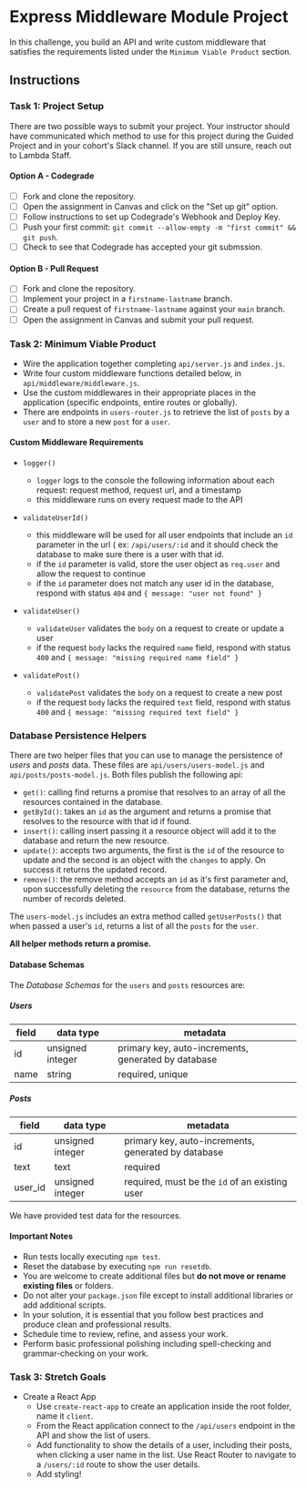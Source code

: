 # Express Middleware Module Project

In this challenge, you build an API and write custom middleware that satisfies the requirements listed under
the `Minimum Viable Product` section.

## Instructions

### Task 1: Project Setup

There are two possible ways to submit your project. Your instructor should have communicated which method to use for
this project during the Guided Project and in your cohort's Slack channel. If you are still unsure, reach out to Lambda
Staff.

#### Option A - Codegrade

- [ ] Fork and clone the repository.
- [ ] Open the assignment in Canvas and click on the "Set up git" option.
- [ ] Follow instructions to set up Codegrade's Webhook and Deploy Key.
- [ ] Push your first commit: `git commit --allow-empty -m "first commit" && git push`.
- [ ] Check to see that Codegrade has accepted your git submssion.

#### Option B - Pull Request

- [ ] Fork and clone the repository.
- [ ] Implement your project in a `firstname-lastname` branch.
- [ ] Create a pull request of `firstname-lastname` against your `main` branch.
- [ ] Open the assignment in Canvas and submit your pull request.

### Task 2: Minimum Viable Product

- Wire the application together completing `api/server.js` and `index.js`.
- Write four custom middleware functions detailed below, in `api/middleware/middleware.js`.
- Use the custom middlewares in their appropriate places in the application (specific endpoints, entire routes or
  globally).
- There are endpoints in `users-router.js` to retrieve the list of `posts` by a `user` and to store a new `post` for
  a `user`.

#### Custom Middleware Requirements

- `logger()`

    - `logger` logs to the console the following information about each request: request method, request url, and a
      timestamp
    - this middleware runs on every request made to the API

- `validateUserId()`

    - this middleware will be used for all user endpoints that include an `id` parameter in the url (
      ex: `/api/users/:id` and it should check the database to make sure there is a user with that id.
    - if the `id` parameter is valid, store the user object as `req.user` and allow the request to continue
    - if the `id` parameter does not match any user id in the database, respond with status `404`
      and `{ message: "user not found" }`

- `validateUser()`

    - `validateUser` validates the `body` on a request to create or update a user
    - if the request `body` lacks the required `name` field, respond with status `400`
      and `{ message: "missing required name field" }`

- `validatePost()`

    - `validatePost` validates the `body` on a request to create a new post
    - if the request `body` lacks the required `text` field, respond with status `400`
      and `{ message: "missing required text field" }`

### Database Persistence Helpers

There are two helper files that you can use to manage the persistence of _users_ and _posts_ data. These files
are `api/users/users-model.js` and `api/posts/posts-model.js`. Both files publish the following api:

- `get()`: calling find returns a promise that resolves to an array of all the resources contained in the database.
- `getById()`: takes an `id` as the argument and returns a promise that resolves to the resource with that id if found.
- `insert()`: calling insert passing it a resource object will add it to the database and return the new resource.
- `update()`: accepts two arguments, the first is the `id` of the resource to update and the second is an object with
  the `changes` to apply. On success it returns the updated record.
- `remove()`: the remove method accepts an `id` as it's first parameter and, upon successfully deleting the `resource`
  from the database, returns the number of records deleted.

The `users-model.js` includes an extra method called `getUserPosts()` that when passed a user's `id`, returns a list of
all the `posts` for the `user`.

**All helper methods return a promise.**

#### Database Schemas

The _Database Schemas_ for the `users` and `posts` resources are:

##### Users

| field | data type        | metadata                                              |
| ----- | ---------------- | ----------------------------------------------------- |
| id    | unsigned integer | primary key, auto-increments, generated by database   |
| name  | string           | required, unique                                      |

##### Posts

| field   | data type        | metadata                                            |
| ------- | ---------------- | --------------------------------------------------- |
| id      | unsigned integer | primary key, auto-increments, generated by database |
| text    | text             | required                                            |
| user_id | unsigned integer | required, must be the `id` of an existing user      |

We have provided test data for the resources.

#### Important Notes

- Run tests locally executing `npm test`.
- Reset the database by executing `npm run resetdb`.
- You are welcome to create additional files but **do not move or rename existing files** or folders.
- Do not alter your `package.json` file except to install additional libraries or add additional scripts.
- In your solution, it is essential that you follow best practices and produce clean and professional results.
- Schedule time to review, refine, and assess your work.
- Perform basic professional polishing including spell-checking and grammar-checking on your work.

### Task 3: Stretch Goals

- Create a React App
    - Use `create-react-app` to create an application inside the root folder, name it `client`.
    - From the React application connect to the `/api/users` endpoint in the API and show the list of users.
    - Add functionality to show the details of a user, including their posts, when clicking a user name in the list. Use
      React Router to navigate to a `/users/:id` route to show the user details.
    - Add styling!
